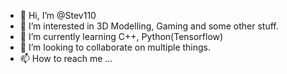 - 👋 Hi, I’m @Stev110
- 👀 I’m interested in 3D Modelling, Gaming and some other stuff.
- 🌱 I’m currently learning C++, Python(Tensorflow)
- 💞️ I’m looking to collaborate on multiple things.
- 📫 How to reach me ...

<!---
Stev110/Stev110 is a ✨ special ✨ repository because its `README.md` (this file) appears on your GitHub profile.
You can click the Preview link to take a look at your changes.
--->
